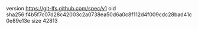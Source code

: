 version https://git-lfs.github.com/spec/v1
oid sha256:f4b5f7c07d28c42003c2a0738ea50d6a0c8f112d4f009cdc28bad41c0e89e13e
size 42813
